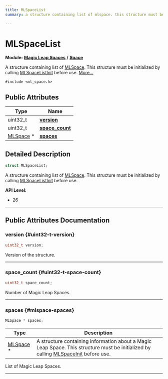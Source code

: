```yaml
---
title: MLSpaceList
summary: a structure containing list of mlspace. this structure must be initialized by calling mlspacelistinit before use. 

---
```


# MLSpaceList

**Module:** **[Magic Leap Spaces](/api-ref/api/Modules/group___magic_leap_spaces/group___magic_leap_spaces.md)** **/** **[Space](/api-ref/api/Modules/group___magic_leap_spaces/group___space/group___space.md)**



A structure containing list of [MLSpace](/api-ref/api/Modules/group___magic_leap_spaces/group___space/struct_m_l_space.md). This structure must be initialized by calling [MLSpaceListInit](/api-ref/api/Modules/group___magic_leap_spaces/group___space/group___space.md#void-mlspacelistinit) before use.  [More...](#detailed-description)


`#include <ml_space.h>`

## Public Attributes

| Type           | Name           |
| -------------- | -------------- |
| uint32_t | **[version](/api-ref/api/Modules/group___magic_leap_spaces/group___space/struct_m_l_space_list.md#uint32-t-version)**  |
| uint32_t | **[space_count](/api-ref/api/Modules/group___magic_leap_spaces/group___space/struct_m_l_space_list.md#uint32-t-space-count)**  |
| [MLSpace](/api-ref/api/Modules/group___magic_leap_spaces/group___space/struct_m_l_space.md) * | **[spaces](/api-ref/api/Modules/group___magic_leap_spaces/group___space/struct_m_l_space_list.md#mlspace-spaces)**  |

## Detailed Description

```cpp
struct MLSpaceList;
```

A structure containing list of [MLSpace](/api-ref/api/Modules/group___magic_leap_spaces/group___space/struct_m_l_space.md). This structure must be initialized by calling [MLSpaceListInit](/api-ref/api/Modules/group___magic_leap_spaces/group___space/group___space.md#void-mlspacelistinit) before use. 




**API Level:**
  * 26




-----------
## Public Attributes Documentation

### version {#uint32-t-version}

```cpp
uint32_t version;
```


Version of the structure. 





-----------

### space_count {#uint32-t-space-count}

```cpp
uint32_t space_count;
```


Number of Magic Leap Spaces. 





-----------

### spaces {#mlspace-spaces}

```cpp
MLSpace * spaces;
```



| Type | Description |
|--|--|
| [MLSpace](/api-ref/api/Modules/group___magic_leap_spaces/group___space/struct_m_l_space.md) * | A structure containing information about a Magic Leap Space. This structure must be initialized by calling [MLSpaceInit](/api-ref/api/Modules/group___magic_leap_spaces/group___space/group___space.md#void-mlspaceinit) before use.  |


List of Magic Leap Spaces. 





-----------

